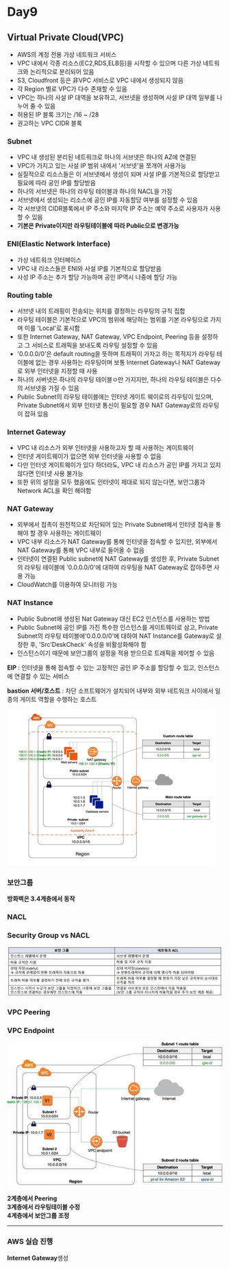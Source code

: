 # Day9

## Virtual Private Cloud(VPC)
- AWS의 계정 전용 가상 네트워크 서비스
- VPC 내에서 각종 리소스(EC2,RDS,ELB등)을 시작할 수 있으며 다른 가상 네트워크와 논리적으로 분리되어 있음
- S3, Cloudfront 등은 非VPC 서비스로 VPC 내에서 생성되지 않음
- 각 Region 별로 VPC가 다수 존재할 수 있음
- VPC는 하나의 사설 IP 대역을 보유하고, 서브넷을 생성하며 사설 IP 대역 일부를 나누어 줄 수 있음
- 허용된 IP 블록 크기는 /16 ~ /28
- 권고하는 VPC CIDR 블록


### Subnet
- VPC 내 생성된 분리된 네트워크로 하나의 서브넷은 하나의 AZ에 연결된
- VPC가 가지고 있는 사설 IP 범위 내에서 '서브넷'을 쪼개어 사용가능
- 실질적으로 리소스들은 이 서브넷에서 생성이 되며 사설 IP를 기본적으로 할당받고 필요에 따라 공인 IP를 할당받음
- 하나의 서브넷은 하나의 라우팅 테이블과 하나의 NACL을 가짐
- 서브넷에서 생성되는 리소스에 공인 IP를 자동할당 여부를 설정할 수 있음
- 각 서브넷의 CIDR블록에서 IP 주소와 마지막 IP 주소는 예약 주소로 사용자가 사용할 수 있음
- **기본은 Private이지만 라우팅테이블에 따라 Public으로 변경가능**

### ENI(Elastic Network Interface)
- 가상 네트워크 인터페이스
- VPC 내 리소스들은 ENI와 사설 IP를 기본적으로 할당받음
- 사성 IP 주소는 추가 할당 가능하며 공인 IP역시 나중에 할당 가능

### Routing table
- 서브넷 내의 트래핑이 전송되는 위치를 결정하는 라우팅의 규칙 집합
- 라우팅 테이블은 기본적으로 VPC의 범위에 해당하는 범위를 기본 라우팅으로 가지며 이를 'Local'로 표시함
- 또한 Internet Gateway, NAT Gateway, VPC Endpoint, Peering 등을 설정하고 그 서비스로 트래픽을 보내도록 라우팅 설정할 수 있음
- '0.0.0.0/0'은 default routing을 뜻하며 트래픽이 가자고 하는 목적지가 라우팅 테이블에 없는 경우 사용하는 라우팅이며 보통 Internet Gateway나 NAT Gateway로 외부 인터넷을 지정할 때 사용
- 하나의 서버넷은 하나의 라우팅 테이블ㅇ만 가지지만, 하나의 라우팅 테이블은 다수의 서브넷을 가질 수 있음
- Public Subnet의 라우팅 테이블에는 인터넷 게이트 웨이로의 라우팅이 있으며, Private Subnet에서 외부 인터넷 통신이 필요할 경우 NAT Gateway로의 라우팅이 잡혀 있음

### Internet Gateway
- VPC 내 리소스가 외부 인터넷을 사용하고자 할 때 사용하는 게이트웨이
- 인터넷 게이트웨이가 없으면 외부 인터넷을 사용할 수 없음
- 다만 인터넷 게이트웨이가 있다 하더라도, VPC 내 리소스가 공인 IP를 가지고 있지 않다면 인터넷 사용 불가능
- 또한 위의 설정을 모두 했음에도 인터넷이 제대로 되지 않는다면, 보안그룹과 Network ACL을 확인 해야함

### NAT Gateway
- 외부에서 접촉이 원천적으로 차단되어 있는 Private Subnet에서 인터넷 접속을 통해야 할 경우 사용하는 게이트웨이
- VPC 내부 리소스가 NAT Gateway를 통해 인터넷을 접속할 수 있지만, 외부에서 NAT Gateway를 통해 VPC 내부로 들어올 수 없음
- 인터넷이 연결된 Public subnet에 NAT Gateway를 생성한 후, Private Subnet의 라우팅 테이블에 '0.0.0.0/0'에 대하여 라우팅을 NAT Gateway로 잡아주면 사용 가능
- CloudWatch를 이용하여 모니터링 가능

### NAT Instance
- Public Subnet에 생성된 Nat Gateway 대신 EC2 인스턴스를 사용하는 방법
- Public Subnet에 공인 IP를 가진 특수한 인스턴스를 게이트웨이로 삼고, Private Subnet의 라우팅 테이블에'0.0.0.0/0'에 대하여 NAT Instance를 Gateway로 설정한 후, 'Src'DeskCheck' 속성을 비활성화해야 함
- 인스턴스이기 때문에 보안그룹의 설정을 적용 받으므로 트래픽을 제어할 수 있음

**EIP** : 인터넷을 통해 접속할 수 있는 고정적인 공인 IP 주소를 할당할 수 있고, 인스턴스에 연결할 수 있는 서비스

**bastion 서버/호스트** : 차단 소프트웨어가 설치되어 내부와 외부 네트워크 사이에서 일종의 게이트 역할을 수행하는 호스트

![사진](../images/NAT.png)


### 보안그룹


**방화벽은 3.4계층에서 동작**

### NACL

### Security Group vs NACL

![사진](../images/보안그룹NACL비교.png)

### VPC Peering

### VPC Endpoint

![사진](../images/peering.png)

**2계층에서 Peering**<br>
**3계층에서 라우팅테이블 수정**<br>
**4계층에서 보안그룹 조정**


---

### AWS 실습 진행

**Internet Gateway**생성 
